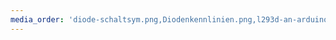 ```yaml
---
media_order: 'diode-schaltsym.png,Diodenkennlinien.png,l293d-an-arduino.png,ldr-an-arduino.png,ldr-an-arduino2.png,led-schaltsymbol.png,motor-schaltsym.png,motoranschluss-mit-steuerung.png,motortreiber-l293d.png,neigungsschalter-einfach.png,neigungsschalter-mit-arduino.png,parallelschaltung.png,potentiometer-anwendung.png,ReiheLEDWiderstand.png,reihenschaltung.png,relais-schaltung-mit-arduino.png,relais-schaltung-mit-motor.png,relais-schaltung-ohne-arduino.png,Schaltplan-Arduino-LCD.png,schaltplan-batterietester.png,schaltplan-blaulicht.png,Schaltplan-DHT11.png,schaltplan-dimmbarer-lautsprecher.png,schaltplan-ir-sensor-modul.png,schaltplan-ir-sensor.png,Schaltplan-Joystick-Ersatz.png,Schaltplan-Joystick.png,schaltplan-konfigurierbares-blinken.png,schaltplan-lcd-ohne-i2c.png,schaltplan-ldr-in-reihe.png,Schaltplan-LED.png,Schaltplan-Motoranschluss-einfach.png,Schaltplan-Motoranschluss-ext-Spannung.png,Schaltplan-Motoranschluss-mit-Steuerung.png,schaltplan-ntc-an-arduino-2.png,schaltplan-ntc-an-arduino.png,schaltplan-poti-an-arduino.png,schaltplan-pullup-markiert.png,schaltplan-pullup.png,schaltplan-rgb-led-berechnung.png,schaltplan-schrittmotor-anschluss.png,schaltplan-schrittmotor-innen.png,schaltplan-servo.png,schaltplan-spannungsmessung.png,Schaltplan-Strassenlampe-ohne-mC.png,schaltplan-transistor-und-ntc.png,Schaltplan-Transistor-verstehen.png,Schaltplan-U-BE-Messung.png,Schaltplan-U-BE-Messung1.png,Schaltplan_Arduino_Vorlage.png,schaltsymbol-relais.png,spannungsteiler-ldr-beschriftet-2.png,spannungsteiler-ldr-beschriftet.png,spannungsteiler-ldr.png,spannungsteiler.png,steckbrett.png,taster-an-arduino-farbig.png,taster-an-arduino-geschlossen-farbig.png,taster-an-arduino-geschlossen.png,taster-an-arduino.png,taster-schaltsymbol.png,tropfensensor-ersatz.png,vierquadrantensteller-an-arduino.png,vierquadrantensteller.png,widerstand-schaltsymbol.png,schaltplan-blink.png,hall-blockdiagramm-vereinfacht.png,hall-ky-035-an-arduino.png,schaltplan-ssd1306-oled-display.png,hall-ky-003-an-arduino.png,schaltplan-rgb-led-am-arduino.png,potentiometer-ersatzschaltplan.png,potentiometer-schaltplan.png,beschleunigungssensor-am-arduino.png'
---
```


